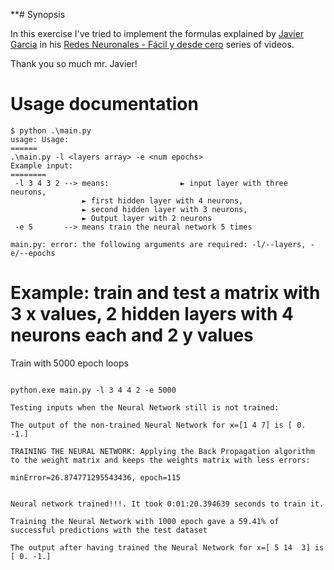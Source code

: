 **# Synopsis

In this exercise I've tried to implement the formulas explained by [Javier Garcia](https://www.youtube.com/@Javier_Garcia) in his [Redes Neuronales - Fácil y desde cero](https://www.youtube.com/playlist?list=PLAnA8FVrBl8AWkZmbswwWiF8a_52dQ3JQ) series of videos.

Thank you so much mr. Javier!

# Usage documentation

```commandline
$ python .\main.py
usage: Usage:
======
.\main.py -l <layers array> -e <num epochs>
Example input:
========
 -l 3 4 3 2 --> means:                ► input layer with three neurons,
                ► first hidden layer with 4 neurons,
                ► second hidden layer with 3 neurons,
                ► Output layer with 2 neurons
 -e 5       --> means train the neural network 5 times

main.py: error: the following arguments are required: -l/--layers, -e/--epochs
```

# Example: train and test a matrix with 3 x values, 2 hidden layers with 4 neurons each and 2 y values

Train with 5000 epoch loops

```commandline

python.exe main.py -l 3 4 4 2 -e 5000

Testing inputs when the Neural Network still is not trained:

The output of the non-trained Neural Network for x=[1 4 7] is [ 0. -1.]

TRAINING THE NEURAL NETWORK: Applying the Back Propagation algorithm to the weight matrix and keeps the weights matrix with less errors:

minError=26.874771295543436, epoch=115


Neural network trained!!!. It took 0:01:20.394639 seconds to train it.

Training the Neural Network with 1000 epoch gave a 59.41% of successful predictions with the test dataset

The output after having trained the Neural Network for x=[ 5 14  3] is [ 0. -1.]
```

